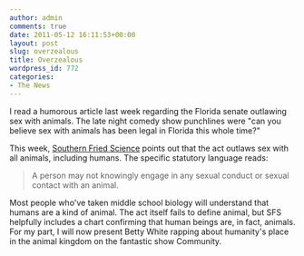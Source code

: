 ```yaml
---
author: admin
comments: true
date: 2011-05-12 16:11:53+00:00
layout: post
slug: overzealous
title: Overzealous
wordpress_id: 772
categories:
- The News
---
```


I read a humorous article last week regarding the Florida senate outlawing sex with animals. The late night comedy show punchlines were "can you believe sex with animals has been legal in Florida this whole time?"

This week, [Southern Fried Science](http://www.southernfriedscience.com/?p=10369) points out that the act outlaws sex with all animals, including humans. The specific statutory language reads:

> A person may not knowingly engage in any sexual conduct or sexual contact with an animal.

Most people who've taken middle school biology will understand that humans are a kind of animal. The act itself fails to define animal, but SFS helpfully includes a chart confirming that human beings are, in fact, animals. For my part, I will now present Betty White rapping about humanity's place in the animal kingdom on the fantastic show Community.



